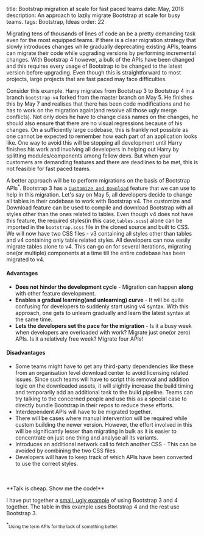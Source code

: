 title: Bootstrap migration at scale for fast paced teams
date: May, 2018
description: An approach to lazily migrate Bootstrap at scale for busy teams.
tags: Bootstrap, Ideas
order: 22

Migrating tens of thousands of lines of code an be a pretty demanding task even for the most equipped teams. If there is a clear migration strategy that slowly introduces changes while gradually deprecating existing APIs, teams can migrate their code while upgrading versions by performing incremental changes. With Bootstrap 4 however, a bulk of the APIs have been changed and this requires every usage of Bootstrap to be changed to the latest version before upgrading. Even though this is straightforward to most projects, large projects that are fast paced may face difficulties.

Consider this example. Harry migrates from Bootstrap 3 to Bootstrap 4 in a branch `bootstrap-v4` forked from the master branch on May 5. He finishes this by May 7 and realises that there has been code modifications and he has to work on the migration again(and resolve all those ugly merge conflicts). Not only does he have to change class names on the changes, he should also ensure that there are no visual regressions because of his changes. On a sufficiently large codebase, this is frankly not possible as one cannot be expected to remember how each part of an application looks like. One way to avoid this will be stopping all development until Harry finishes his work and involving all developers in helping out Harry by splitting modules/components among fellow devs. But when your customers are demanding features and there are deadlines to be met, this is not feasible for fast paced teams.

A better approach will be to perform migrations on the basis of Bootstrap APIs<sup>*</sup>. Bootstrap 3 has a [`Customize and Download`](https://getbootstrap.com/docs/3.3/customize/) feature that we can use to help in this migration. Let's say on May 5, all developers decide to change all tables in their codebase to work with Bootstrap v4. The customize and Download feature can be used to compile and download Bootstrap with all styles other than the ones related to tables. Even though v4 does not have this feature, the required styles(in this case,`tables.scss`) alone can be imported in the `bootstrap.scss` file in the cloned source and built to CSS. We will now have two CSS files - v3 containing all styles other than tables and v4 containing only table related styles. All developers can now easily migrate tables alone to v4. This can go on for several iterations, migrating one(or multiple) components at a time till the entire codebase has been migrated to v4.

#### **Advantages**

* **Does not hinder the development cycle** - Migration can happen **along** with other feature development.
* **Enables a gradual learning(and unlearning) curve** - It will be quite confusing for developers to suddenly start using v4 syntax. With this approach, one gets to unlearn gradually and learn the latest syntax at the same time.
* **Lets the developers set the pace for the migration** - Is it a busy week when developers are overloaded with work? Migrate just one(or zero) APIs. Is it a relatively free week? Migrate four APIs!

#### **Disadvantages**

* Some teams might have to get any third-party dependencies like these from an organisation level download center to avoid licensing related issues. Since such teams will have to script this removal and addition logic on the downloaded assets, it will slightly increase the build timing and temporarily add an additional task to the build pipeline. Teams can try talking to the concerned people and use this as a special case to directly bundle Bootstrap in their repos to reduce these efforts.
* Interdependent APIs will have to be migrated together.
* There will be cases where manual intervention will be required while custom building the newer version. However, the effort involved in this will be significantly lesser than migrating in bulk as it is easier to concentrate on just one thing and analyse all its variants.
* Introduces an additional network call to fetch another CSS - This can be avoided by combining the two CSS files.
* Developers will have to keep track of which APIs have been converted to use the correct styles.

<br>
<br>
**Talk is cheap. Show me the code!**

I have put together a [small, ugly example](/static/bootstrap-migration/example.html) of using Bootstrap 3 and 4 together. The table in this example uses Bootstrap 4 and the rest use Bootstrap 3.

<sup>*</sup><small>Using the term APIs for the lack of something better.</small>
